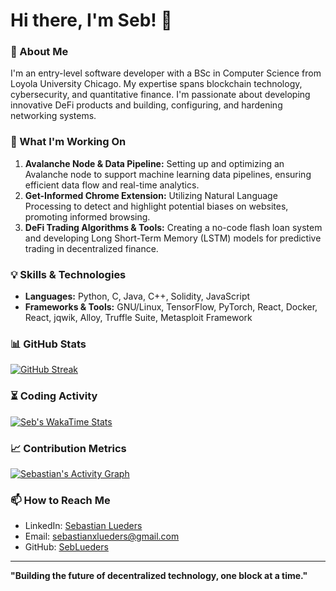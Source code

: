 # Hi there, I'm Seb! 👋

### 🚀 About Me
I'm an entry-level software developer with a BSc in Computer Science from Loyola University Chicago. My expertise spans blockchain technology, cybersecurity, and quantitative finance. I'm passionate about developing innovative DeFi products and building, configuring, and hardening networking systems.

### 🔭 What I'm Working On
1. **Avalanche Node & Data Pipeline:** Setting up and optimizing an Avalanche node to support machine learning data pipelines, ensuring efficient data flow and real-time analytics.
2. **Get-Informed Chrome Extension:** Utilizing Natural Language Processing to detect and highlight potential biases on websites, promoting informed browsing.
3. **DeFi Trading Algorithms & Tools:** Creating a no-code flash loan system and developing Long Short-Term Memory (LSTM) models for predictive trading in decentralized finance.

### 💡 Skills & Technologies
- **Languages:** Python, C, Java, C++, Solidity, JavaScript
- **Frameworks & Tools:** GNU/Linux, TensorFlow, PyTorch, React, Docker, React, jqwik, Alloy, Truffle Suite, Metasploit Framework

### 📊 GitHub Stats
[![GitHub Streak](https://streak-stats.demolab.com?user=sebastianlueders&theme=dark&border_radius=5)](https://git.io/streak-stats)


### ⏳ Coding Activity
[![Seb's WakaTime Stats](https://github-readme-stats.vercel.app/api/wakatime?username=slueders&theme=radical)](https://wakatime.com/@YOUR_USERNAME)

### 📈 Contribution Metrics
[![Sebastian's Activity Graph](https://github-readme-activity-graph.vercel.app/graph?username=sebastianlueders&theme=react-dark)](https://github.com/ashutosh00710/github-readme-activity-graph)


### 📫 How to Reach Me
- LinkedIn: [Sebastian Lueders](https://www.linkedin.com/in/sebastian-lueders-6bb054139/)
- Email: [sebastianxlueders@gmail.com](mailto:sebastianxlueders@gmail.com)
- GitHub: [SebLueders](https://github.com/SebLueders)

---
**"Building the future of decentralized technology, one block at a time."**
